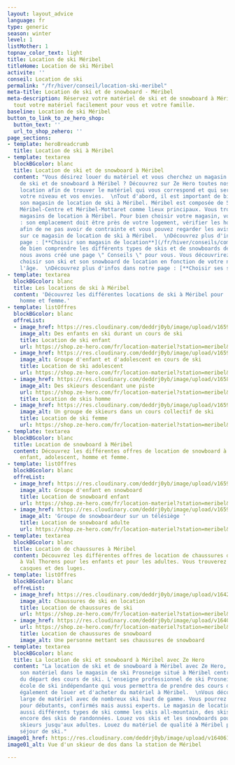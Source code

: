 ```yaml
---
layout: layout_advice
language: fr
type: generic
season: winter
level: 1
listMother: 1
topnav_color_text: light
title: Location de ski Méribel
titleHome: Location de ski Méribel
activite: ''
conseil: Location de ski
permalink: "/fr/hiver/conseil/location-ski-meribel"
meta-title: Location de ski et de snowboard - Méribel
meta-description: Réservez votre matériel de ski et de snowboard à Méribel. Louez
  tout votre matériel facilement pour vous et votre famille.
baseline: Location de ski Méribel
button_to_link_to_ze_hero_shop:
  button_text: ''
  url_to_shop_zehero: ''
page_sections:
- template: heroBreadcrumb
  title: Location de ski à Méribel
- template: textarea
  blockBGcolor: blanc
  title: Location de ski et de snowboard à Méribel
  content: "Vous désirez louer du matériel et vous cherchez un magasin de location
    de ski et de snowboard à Méribel ? Découvrez sur Ze Hero toutes nos offres de
    location afin de trouver le matériel qui vous correspond et qui sera adapté à
    votre niveau et vos envies.  \nTout d'abord, il est important de bien choisir
    son magasin de location de ski à Méribel. Méribel est composée de 5 villages avec
    Méribel-Centre et Méribel-Mottaret comme lieux principaux. Vous trouverez de nombreux
    magasins de location à Méribel. Pour bien choisir votre magasin, voici nos astuces
    : son emplacement doit être près de votre logement, vérifier les horaires d'ouverture
    afin de ne pas avoir de contrainte et vous pouvez regarder les avis des clients
    sur ce magasin de location de ski à Méribel.  \nDécouvrez plus d'infos dans notre
    page : [**Choisir son magasin de location**](/fr/hiver/conseils/comment-choisir-son-magasin-de-location-de-ski-et-snowboard)\n\nAfin
    de bien comprendre les différents types de skis et de snowboards de location,
    nous avons créé une page \" Conseils \" pour vous. Vous découvrirez comment bien
    choisir son ski et son snowboard de location en fonction de votre niveau et de
    l'âge.  \nDécouvrez plus d'infos dans notre page : [**Choisir ses skis de location**](/fr/hiver/conseils/choisir-ski-location)"
- template: textarea
  blockBGcolor: blanc
  title: Les locations de ski à Méribel
  content: 'Découvrez les différentes locations de ski à Méribel pour : enfant, adolescent,
    homme et femme.'
- template: listOffres
  blockBGcolor: blanc
  offreList:
  - image_href: https://res.cloudinary.com/deddrj0yb/image/upload/v1659354930/website/winter/1528750.jpg
    image_alt: Des enfants en ski durant un cours de ski
    title: Location de ski enfant
    url: https://shop.ze-hero.com/fr/location-materiel?station=meribel&equipmentslug=%2Flocation-ski&rental_quality=0&oldslug=%2Flocation-ski&subslug=%2Flocation-ski-enfant&start-date=27%2F11%2F2022&number_rental_days=1
  - image_href: https://res.cloudinary.com/deddrj0yb/image/upload/v1659357508/website/winter/278572408_23885291927782287_5643436219991857318_n.jpg
    image_alt: Groupe d'enfant et d'adolescent en cours de ski
    title: Location de ski adolescent
    url: https://shop.ze-hero.com/fr/location-materiel?station=meribel&equipmentslug=%2Flocation-ski&rental_quality=0&oldslug=%2Flocation-ski&subslug=%2Flocation-ski-ado&start-date=27%2F11%2F2022&number_rental_days=1
  - image_href: https://res.cloudinary.com/deddrj0yb/image/upload/v1658996210/website/winter/278543636_10062359407168773_4445107599426939386_n.jpg
    image_alt: Des skieurs descendant une piste
    url: https://shop.ze-hero.com/fr/location-materiel?station=meribel&equipmentslug=%2Flocation-ski&rental_quality=0&oldslug=%2Flocation-ski&subslug=%2Fman-skis-rental&start-date=27%2F11%2F2022&number_rental_days=1
    title: Location de skis homme
  - image_href: https://res.cloudinary.com/deddrj0yb/image/upload/v1659357674/website/winter/248245560_9115998445138212_3763588150271873040_n.jpg
    image_alt: Un groupe de skieurs dans un cours collectif de ski
    title: Location de ski femme
    url: https://shop.ze-hero.com/fr/location-materiel?station=meribel&equipmentslug=%2Flocation-ski&rental_quality=0&oldslug=%2Flocation-ski&subslug=%2Fwoman-skis-rental&start-date=27%2F11%2F2022&number_rental_days=1
- template: textarea
  blockBGcolor: blanc
  title: Location de snowboard à Méribel
  content: Découvrez les différentes offres de location de snowboard à Méribel pour
    enfant, adolescent, homme et femme.
- template: listOffres
  blockBGcolor: blanc
  offreList:
  - image_href: https://res.cloudinary.com/deddrj0yb/image/upload/v1659357505/website/winter/269889239_9441375549267165_2049531082446778310_n.jpg
    image_alt: Groupe d'enfant en snowboard
    title: Location de snowboard enfant
    url: https://shop.ze-hero.com/fr/location-materiel?station=meribel&equipmentslug=%2Flocation-snowboard&rental_quality=0&oldslug=%2Flocation-snowboard&subslug=%2Flocation-snowboard-enfant&start-date=27%2F11%2F2022&number_rental_days=1
  - image_href: https://res.cloudinary.com/deddrj0yb/image/upload/v1659357497/website/winter/272172059_9628804910524227_4698524840339624229_n.jpg
    image_alt: 'Groupe de snowboardeur sur un télésiège '
    title: Location de snowboard adulte
    url: https://shop.ze-hero.com/fr/location-materiel?station=meribel&equipmentslug=%2Flocation-snowboard&rental_quality=0&oldslug=%2Flocation-snowboard&subslug=%2Flocation-snowboard-adulte&start-date=27%2F11%2F2022&number_rental_days=1
- template: textarea
  blockBGcolor: blanc
  title: Location de chaussures à Méribel
  content: Découvrez les différentes offres de location de chaussures de ski et snowboard
    à Val Thorens pour les enfants et pour les adultes. Vous trouverez également les
    casques et des luges.
- template: listOffres
  blockBGcolor: blanc
  offreList:
  - image_href: https://res.cloudinary.com/deddrj0yb/image/upload/v1642412358/website/Conseil%20/choisir-sa-chaussure-de-ski_tfivsu.jpg
    image_alt: Chaussures de ski en location
    title: Location de chaussures de ski
    url: https://shop.ze-hero.com/fr/location-materiel?station=meribel&equipmentslug=%2Flocation-chaussures&rental_quality=0&oldslug=%2Flocation-snowboard&subslug=%2Flocation-snowboard-adulte&start-date=27%2F11%2F2022&number_rental_days=1
  - image_href: https://res.cloudinary.com/deddrj0yb/image/upload/v1640262576/website/Conseil%20Equiepement/joshua-reddekopp-6rGLwZUiLmo-unsplash_oh0iqg.jpg
    url: https://shop.ze-hero.com/fr/location-materiel?station=meribel&equipmentslug=%2Flocation-chaussures&rental_quality=0&oldslug=%2Flocation-chaussures&subslug=%2Flocation-boots-de-snowboard&start-date=27%2F11%2F2022&number_rental_days=1
    title: Location de chaussures de snowboard
    image_alt: Une personne mettant ses chaussures de snowboard
- template: textarea
  blockBGcolor: blanc
  title: La location de ski et snowboard à Méribel avec Ze Hero
  content: "La location de ski et de snowboard à Méribel avec Ze Hero, c'est louer
    son matériel dans le magasin de ski Prosneige situé à Méribel centre, tout près
    du départ des cours de ski. L'enseigne professionnel de ski Prosneige est une
    école de ski indépendante qui vous permettra de prendre des cours de ski mais
    également de louer et d'acheter du matériel à Méribel.  \nVous découvrez un choix
    large de matériel avec de nombreux ski haut de gamme. Vous pourrez louer des skis
    pour débutants, confirmés mais aussi experts. Le magasin de location met à disposition
    aussi différents types de ski comme les skis all-mountain, des skis freeride ou
    encore des skis de randonnées. Louez vos skis et les snowboards pour les bébés
    skieurs jusqu'aux adultes. Louez du matériel de qualité à Méribel pour votre prochain
    séjour de ski."
image01_href: https://res.cloudinary.com/deddrj0yb/image/upload/v1640611854/website/resorts/meribel/antwon-i-bPsY__UVZHA-unsplash_zx4fs5.jpg
image01_alt: Vue d'un skieur de dos dans la station de Méribel

---
```

